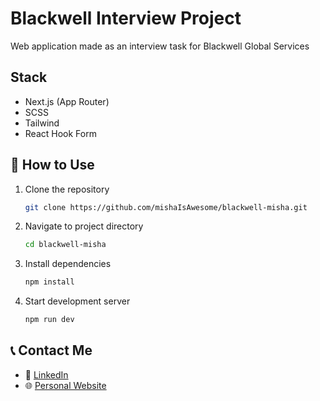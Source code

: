 # Blackwell Interview Project

Web application made as an interview task for Blackwell Global Services

## Stack
-  Next.js (App Router)
-  SCSS
-  Tailwind
-  React Hook Form

## 📌 How to Use

1. Clone the repository  
   ```sh
   git clone https://github.com/mishaIsAwesome/blackwell-misha.git
2. Navigate to project directory
    ```sh
    cd blackwell-misha
3. Install dependencies
    ```sh
    npm install
4. Start development server
    ```sh
    npm run dev

## 📞 Contact Me

- 💼 [LinkedIn](https://www.linkedin.com/in/misha-chee/)  
- 🌐 [Personal Website](https://mishaisawesome.github.io/portfolio/)
